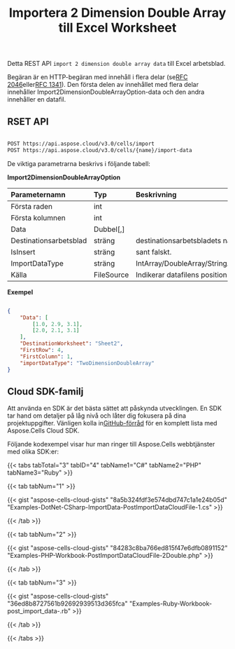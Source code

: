﻿---
title: Importera 2 Dimension Double Array till Excel Worksheet
second_title: Aspose.Cells Cloud Documen
linktitle: Importera 2 dimension dubbel arra
type: docs
url: /sv/import/2dimension-double-array/
aliases: [/import-2dimension-double-array-into-excel-worksheet/,/import-2dimension-double-array-into-worksheet/, /import-data/2dimension-double-array/]
keywords: Import 2 dimension double array data into Excel files
description: Aspose.Cells Cloud REST API stöder import av tvådimensionell dubbelmatrisdata till Excel-filer. SDK stöder olika utvecklingsspråk. De inkluderar Android, C#, Go, Java, NodeJS, Perl, PHP, Python, Ruby och swift
weight: 20
kwords: Excel, Office Cloud, REST API, Spreadsheet, PDF, CSV, Json, Markdwon, Importera 2 Dimension Double Array till Excel kalkylblad
---
Detta REST API `import 2 dimension double array data` till Excel arbetsblad.

Begäran är en HTTP-begäran med innehåll i flera delar (se[RFC 2046](http://tools.ietf.org/html/rfc2046#page-17)eller[RFC 1341](http://www.w3.org/Protocols/rfc1341/7_2_Multipart.html)). Den första delen av innehållet med flera delar innehåller Import2DimensionDoubleArrayOption-data och den andra innehåller en datafil.

## RSET API

```bash

POST https://api.aspose.cloud/v3.0/cells/import
POST https://api.aspose.cloud/v3.0/cells/{name}/import-data

```
De viktiga parametrarna beskrivs i följande tabell:

**Import2DimensionDoubleArrayOption**

|Parameternamn|Typ|Beskrivning|
|:- |:- |:- |
| Första raden| int||
| Första kolumnen| int||
| Data|Dubbel[,]||
| Destinationsarbetsblad| sträng| destinationsarbetsbladets namn.|
| IsInsert| sträng| sant falskt.|
| ImportDataType| sträng|IntArray/DoubleArray/StringArray/TwoDimensionIntArray/TwoDimensionDoubleArray/TwoDimensionStringArray/BatchData/CSVData.|
| Källa| FileSource| Indikerar datafilens position när BatchData-parametern är null.|



**Exempel**

```json

{
    "Data": [
        [1.0, 2.9, 3.1],
        [2.0, 2.1, 3.1]
    ],
    "DestinationWorksheet": "Sheet2",
    "FirstRow": 4,
    "FirstColumn": 1,
    "importDataType": "TwoDimensionDoubleArray"
}

```

## Cloud SDK-familj

 Att använda en SDK är det bästa sättet att påskynda utvecklingen. En SDK tar hand om detaljer på låg nivå och låter dig fokusera på dina projektuppgifter. Vänligen kolla in[GitHub-förråd](https://github.com/aspose-cells-cloud) för en komplett lista med Aspose.Cells Cloud SDK.

Följande kodexempel visar hur man ringer till Aspose.Cells webbtjänster med olika SDK:er:

{{< tabs tabTotal="3" tabID="4" tabName1="C#" tabName2="PHP" tabName3="Ruby" >}}

{{< tab tabNum="1" >}}

{{< gist "aspose-cells-cloud-gists" "8a5b324fdf3e574dbd747c1a1e24b05d" "Examples-DotNet-CSharp-ImportData-PostImportDataCloudFile-1.cs" >}}

{{< /tab >}}

{{< tab tabNum="2" >}}

{{< gist "aspose-cells-cloud-gists" "84283c8ba766ed815f47e6dfb0891152" "Examples-PHP-Workbook-PostImportDataCloudFile-2Double.php" >}}

{{< /tab >}}

{{< tab tabNum="3" >}}

{{< gist "aspose-cells-cloud-gists" "36ed8b8727561b92692939513d365fca" "Examples-Ruby-Workbook-post_import_data-.rb" >}}

{{< /tab >}}

{{< /tabs >}}




